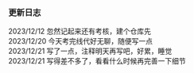 ### 更新日志 <br>
2023/12/12 忽然记起来还有考核，建个仓库先 <br>
2023/12/20 今天考完线代好无聊，随便写一点 <br>
2023/12/21 写了一点，注释明天再写吧，好累，睡觉 <br>
2023/12/21 写得差不多了，看看什么时候再完善一下细节 <br>
